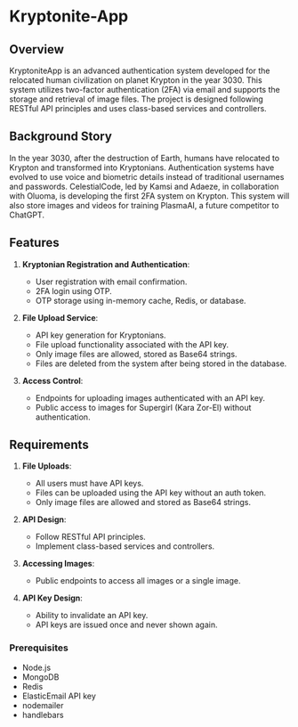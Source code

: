 # Kryptonite-App

## Overview

KryptoniteApp is an advanced authentication system developed for the relocated human civilization on planet Krypton in the year 3030. This system utilizes two-factor authentication (2FA) via email and supports the storage and retrieval of image files. The project is designed following RESTful API principles and uses class-based services and controllers.

## Background Story

In the year 3030, after the destruction of Earth, humans have relocated to Krypton and transformed into Kryptonians. Authentication systems have evolved to use voice and biometric details instead of traditional usernames and passwords. CelestialCode, led by Kamsi and Adaeze, in collaboration with Oluoma, is developing the first 2FA system on Krypton. This system will also store images and videos for training PlasmaAI, a future competitor to ChatGPT.

## Features

1. **Kryptonian Registration and Authentication**:
   - User registration with email confirmation.
   - 2FA login using OTP.
   - OTP storage using in-memory cache, Redis, or database.

2. **File Upload Service**:
   - API key generation for Kryptonians.
   - File upload functionality associated with the API key.
   - Only image files are allowed, stored as Base64 strings.
   - Files are deleted from the system after being stored in the database.

3. **Access Control**:
   - Endpoints for uploading images authenticated with an API key.
   - Public access to images for Supergirl (Kara Zor-El) without authentication.

## Requirements

1. **File Uploads**:
   - All users must have API keys.
   - Files can be uploaded using the API key without an auth token.
   - Only image files are allowed and stored as Base64 strings.

2. **API Design**:
   - Follow RESTful API principles.
   - Implement class-based services and controllers.

3. **Accessing Images**:
   - Public endpoints to access all images or a single image.

4. **API Key Design**:
   - Ability to invalidate an API key.
   - API keys are issued once and never shown again.

### Prerequisites

- Node.js
- MongoDB
- Redis
- ElasticEmail API key
- nodemailer
- handlebars